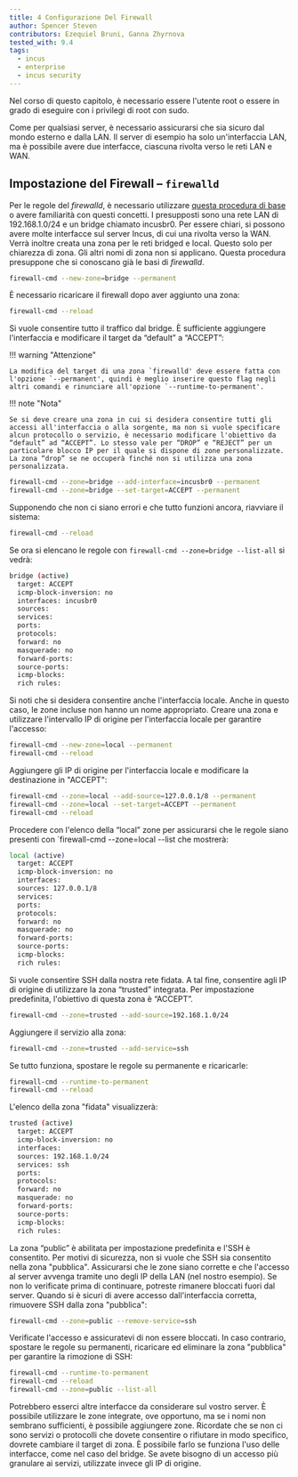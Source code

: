 ```yaml
---
title: 4 Configurazione Del Firewall
author: Spencer Steven
contributors: Ezequiel Bruni, Ganna Zhyrnova
tested_with: 9.4
tags:
  - incus
  - enterprise
  - incus security
---
```


Nel corso di questo capitolo, è necessario essere l'utente root o essere in grado di eseguire con i privilegi di root con sudo.

Come per qualsiasi server, è necessario assicurarsi che sia sicuro dal mondo esterno e dalla LAN.
Il server di esempio ha solo un'interfaccia LAN, ma è possibile avere due interfacce, ciascuna rivolta verso le reti LAN e WAN.

## Impostazione del Firewall – `firewalld`

Per le regole del _firewalld_, è necessario utilizzare [questa procedura di base](../../guides/security/firewalld.md) o avere familiarità con questi concetti. I presupposti sono una rete LAN di 192.168.1.0/24 e un bridge chiamato incusbr0. Per essere chiari, si possono avere molte interfacce sul server Incus, di cui una rivolta verso la WAN. Verrà inoltre creata una zona per le reti bridged e local. Questo solo per chiarezza di zona. Gli altri nomi di zona non si applicano. Questa procedura presuppone che si conoscano già le basi di _firewalld_.

```bash
firewall-cmd --new-zone=bridge --permanent
```

È necessario ricaricare il firewall dopo aver aggiunto una zona:

```bash
firewall-cmd --reload
```

Si vuole consentire tutto il traffico dal bridge. È sufficiente aggiungere l'interfaccia e modificare il target da “default” a “ACCEPT”:

!!! warning "Attenzione"

```
La modifica del target di una zona `firewalld' deve essere fatta con l'opzione `--permanent', quindi è meglio inserire questo flag negli altri comandi e rinunciare all'opzione `--runtime-to-permanent'.
```

!!! note "Nota"

```
Se si deve creare una zona in cui si desidera consentire tutti gli accessi all'interfaccia o alla sorgente, ma non si vuole specificare alcun protocollo o servizio, è necessario modificare l'obiettivo da “default” ad “ACCEPT”. Lo stesso vale per “DROP” e “REJECT” per un particolare blocco IP per il quale si dispone di zone personalizzate. La zona “drop” se ne occuperà finché non si utilizza una zona personalizzata.
```

```bash
firewall-cmd --zone=bridge --add-interface=incusbr0 --permanent
firewall-cmd --zone=bridge --set-target=ACCEPT --permanent
```

Supponendo che non ci siano errori e che tutto funzioni ancora, riavviare il sistema:

```bash
firewall-cmd --reload
```

Se ora si elencano le regole con `firewall-cmd --zone=bridge --list-all` si vedrà:

```bash
bridge (active)
  target: ACCEPT
  icmp-block-inversion: no
  interfaces: incusbr0
  sources:
  services:
  ports:
  protocols:
  forward: no
  masquerade: no
  forward-ports:
  source-ports:
  icmp-blocks:
  rich rules:
```

Si noti che si desidera consentire anche l'interfaccia locale. Anche in questo caso, le zone incluse non hanno un nome appropriato. Creare una zona e utilizzare l'intervallo IP di origine per l'interfaccia locale per garantire l'accesso:

```bash
firewall-cmd --new-zone=local --permanent
firewall-cmd --reload
```

Aggiungere gli IP di origine per l'interfaccia locale e modificare la destinazione in "ACCEPT":

```bash
firewall-cmd --zone=local --add-source=127.0.0.1/8 --permanent
firewall-cmd --zone=local --set-target=ACCEPT --permanent
firewall-cmd --reload
```

Procedere con l'elenco della “local” zone per assicurarsi che le regole siano presenti con \`firewall-cmd --zone=local --list che mostrerà:

```bash
local (active)
  target: ACCEPT
  icmp-block-inversion: no
  interfaces:
  sources: 127.0.0.1/8
  services:
  ports:
  protocols:
  forward: no
  masquerade: no
  forward-ports:
  source-ports:
  icmp-blocks:
  rich rules:
```

Si vuole consentire SSH dalla nostra rete fidata. A tal fine, consentire agli IP di origine di utilizzare la zona “trusted” integrata. Per impostazione predefinita, l'obiettivo di questa zona è “ACCEPT”.

```bash
firewall-cmd --zone=trusted --add-source=192.168.1.0/24
```

Aggiungere il servizio alla zona:

```bash
firewall-cmd --zone=trusted --add-service=ssh
```

Se tutto funziona, spostare le regole su permanente e ricaricarle:

```bash
firewall-cmd --runtime-to-permanent
firewall-cmd --reload
```

L'elenco della zona "fidata" visualizzerà:

```bash
trusted (active)
  target: ACCEPT
  icmp-block-inversion: no
  interfaces:
  sources: 192.168.1.0/24
  services: ssh
  ports:
  protocols:
  forward: no
  masquerade: no
  forward-ports:
  source-ports:
  icmp-blocks:
  rich rules:
```

La zona “public” è abilitata per impostazione predefinita e l'SSH è consentito. Per motivi di sicurezza, non si vuole che SSH sia consentito nella zona "pubblica". Assicurarsi che le zone siano corrette e che l'accesso al server avvenga tramite uno degli IP della LAN (nel nostro esempio). Se non lo verificate prima di continuare, potreste rimanere bloccati fuori dal server. Quando si è sicuri di avere accesso dall'interfaccia corretta, rimuovere SSH dalla zona "pubblica":

```bash
firewall-cmd --zone=public --remove-service=ssh
```

Verificate l'accesso e assicuratevi di non essere bloccati. In caso contrario, spostare le regole su permanenti, ricaricare ed eliminare la zona "pubblica" per garantire la rimozione di SSH:

```bash
firewall-cmd --runtime-to-permanent
firewall-cmd --reload
firewall-cmd --zone=public --list-all
```

Potrebbero esserci altre interfacce da considerare sul vostro server. È possibile utilizzare le zone integrate, ove opportuno, ma se i nomi non sembrano sufficienti, è possibile aggiungere zone.
Ricordate che se non ci sono servizi o protocolli che dovete consentire o rifiutare in modo specifico, dovrete cambiare il target di zona. È possibile farlo se funziona l'uso delle interfacce, come nel caso del bridge. Se avete bisogno di un accesso più granulare ai servizi, utilizzate invece gli IP di origine.
